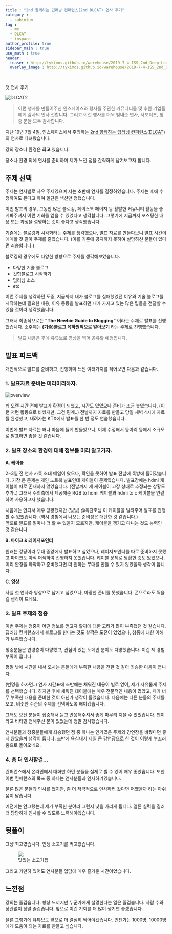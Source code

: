 ```yaml
---
title : "2nd 함께하는 딥러닝 컨퍼런스(2nd DLCAT) 연사 후기"
category :
  - subinium
tag :
  - me
  - DLCAT
  - inspace
author_profile: true
sidebar_main : true
use_math : true
header:
  teaser : http://tykimos.github.io/warehouse/2019-7-4-ISS_2nd_Deep_Learning_Conference_All_Together_title9.png
  overlay_image : http://tykimos.github.io/warehouse/2019-7-4-ISS_2nd_Deep_Learning_Conference_All_Together_title9.png

---
```

첫 연사 후기

![DLCAT2](http://tykimos.github.io/warehouse/2019-7-4-ISS_2nd_Deep_Learning_Conference_All_Together_title9.png)

> 이런 행사를 만들어주신 인스페이스와 행사를 주관한 커뮤니티들 및 후원 기업들에게 감사의 인사 전합니다. 그리고 이런 행사를 더욱 빛내준 연사, 서포터즈, 청중 분들 모두 감사합니다.

지난 19년 7월 4일, 인스페이스에서 주최하는 [2nd 함께하는 딥러닝 컨퍼런스(DLCAT)](https://tykimos.github.io/2019/07/04/ISS_2nd_Deep_Learning_Conference_All_Together/)의 연사로 다녀왔습니다.

강의 장소나 환경은 **최고** 였습니다.

장소나 환경 외에 연사를 준비하며 제가 느낀 점을 간략하게 남겨보고자 합니다.

## 주제 선택

주제는 연사별로 자유 주제였으며 저는 초반에 연사를 결정하였습니다. 주제는 후에 수정하여도 된다고 하여 일단은 섹션만 정했습니다.

이번 발표의 경우, 그동안 많은 블로깅, 페이스북 페이지 등 활발한 커뮤니티 활동을 좋게봐주셔서 이런 기회를 얻을 수 있었다고 생각합니다. 그렇기에 지금까지 포스팅한 내용 또는 과정을 설명하는 것이 좋다고 생각했습니다.

기존에는 블로깅과 시각화라는 주제를 생각했으나, 발표 자료를 만들다보니 발표 시간이 애매할 것 같아 주제를 줄였습니다. (이를 기존에 공지하지 못하여 실망하신 분들이 있다면 죄송합니다.)

블로깅의 경우에도 다양한 방향으로 주제를 생각해보았습니다.

- 다양한 기술 블로그
- 깃헙블로그 시작하기
- 딥러닝 소스
- etc

이런 주제를 생각하던 도중, 지금까지 내가 블로그를 실패했었던 이유와 기술 블로그를 시작하는데 필요한 내용, 이유 등등을 발표하면 내가 가지고 있는 많은 팁들을 전달할 수 있을 것이라 생각했습니다.

그래서 최종적으로는 **"The Newbie Guide to Blogging"** 이라는 주제로 발표를 진행했습니다. 소주제는 **(기술)블로그 육하원칙으로 알아보기** 라는 주제로 진행했습니다.

> 발표 내용은 후에 유튜브로 영상을 찍어 공유할 예정입니다.

## 발표 피드백

개인적으로 발표를 준비하고, 진행하며 느낀 여러가지를 적어보면 다음과 같습니다.

### 1. 발표자료 준비는 미리미리하자.


![overview](https://i.imgur.com/uzY0uY8.png)

꽤 오랜 시간 전에 발표가 확정이 되었고, 시간도 있었으나 준비가 조금 늦었습니다. (이런 저런 활동으로 바빴지만, 그건 핑계..)
전날까지 자료를 만들고 당일 새벽 4시에 자료를 완성했고, 내려가는 KTX에서 발표를 한 번 정도 연습했습니다.

이번에 발표 자료는 꽤나 마음에 들게 만들었으니, 이제 수정해서 동아리 등에서 소규모로 발표하면 좋을 것 같습니다.

### 2. 발표 장소의 환경에 대해 정보를 미리 알고가자.

**A. 케이블**

2~3일 전 연사 카톡 초대 메일이 왔으나, 확인을 못하여 발표 전날에 톡방에 들어갔습니다.
가장 큰 문제는 개인 노트북 발표인데 케이블이 문제였습니다. 발표장에는 hdmi 케이블이 따로 존재하지 않았습니다. (전날까지 제 케이블이 고장 상태로 추정되는 상황도 추가..) 그래서 주최측에서 제공해준 RGB to hdmi 케이블과 hdmi to c 케이블을 연결하여 사용하고자 했습니다.

처음에는 안되서 매우 당황했지만 (빛빛) @옥찬호님 이 케이블을 빌려주어 발표를 진행할 수 있었습니다.
(역시 경험에서 나오는 준비성은 대단한 것 같습니다.)  
앞으로 발표를 얼마나 더 할 수 있을지 모르지만, 케이블을 챙기고 다니는 것도 능력인 것 같습니다.

**B. 마이크 & 레이저포인터**

원래는 강당이라 무대 중앙에서 발표하고 싶었으나, 레이저포인터를 따로 준비하지 못했고 마이크도 아직 어색하여 진행하지 못했습니다.
케이블 문제로 당황한 것도 있었으나, 미리 환경을 파악하고 준비했다면 더 원하는 무대를 만들 수 있지 않았을까 생각이 듭니다.

**C. 영상**

사실 첫 연사라 영상으로 남기고 싶었으나, 마땅한 준비를 못했습니다.
폰으로라도 찍을 걸 생각이 드네요.

### 3. 발표 주제와 청중

이번 주제는 청중이 어떤 정보를 얻고자 할까에 대한 고려가 많이 부족했던 것 같습니다.
딥러닝 컨퍼런스에서 블로그를 한다는 것도 살짝은 도전이 있었으나, 청중에 대한 이해가 부족했습니다.

청중분들은 연령층이 다양했고, 관심이 있는 도메인 분야도 다양했습니다. 이건 제 경험 부족이 큽니다.

평일 낮에 시간을 내서 오시는 분들에게 부족한 내용을 전한 것 같아 죄송한 마음이 듭니다.

(변명을 하자면..) 연사 시간표에 초반에는 채워진 내용이 별로 없어, 제가 자유롭게 주제를 선택했습니다.
하지만 후에 채워진 테이블에는 매우 전문적인 내용이 많았고, 제가 너무 부족한 내용을 준비한 것이 아닌가 생각이 들었습니다.
다음에는 다른 분들의 주제를 보고, 비슷한 수준의 주제를 선택하도록 해야겠습니다.

그래도 오신 분들이 집중해서 듣고 반응해주셔서 좋게 마무리 지을 수 있었습니다. 팬이라고 비타민 전해주신 분이 있었는데 정말 감사했습니다.

연사분들과 청중분들에게 죄송했던 점 중 하나는 인기많은 주제와 강연장을 바꿨다면 좋지 않았을까 생각이 듭니다.
초반에 욕심내서 제일 큰 강연장으로 한 것이 이렇게 부끄러움으로 돌아오네요.

### 4. 좀 더 인사할걸...

컨퍼런스에서 온라인에서 대화만 하던 분들을 실제로 뵐 수 있어 매우 좋았습니다.
또한 이번 컨퍼런스의 목표 중 하나는 연사분들과 인사하기였습니다.

물론 많은 분들과 인사를 했지만, 좀 더 적극적으로 인사하러 갔다면 어땠을까 라는 아쉬움이 남습니다.

예전에는 안그랬는데 제가 부족한 분야라 그런지 낯을 가리게 됩니다.
얼른 실력을 길러 더 당당하게 인사할 수 있도록 노력해야겠습니다.

## 뒷풀이

그냥 최고였습니다. 인생 소고기를 먹고왔습니다.

<figure>

<img src = "https://i.imgur.com/1kaFHLK.jpg" >
<figcaption> 맛있는 소고기집 </figcaption>

</figure>

그리고 가만히 있어도 연사분들 입담에 매우 즐거운 시간이었습니다.

## 느낀점

강의는 즐겁습니다. 항상 느끼지만 누군가에게 설명한다는 일은 즐겁습니다.
사람 수와 상관없이 정말 즐겁습니다.
앞으로 이런 기회를 더 많이 생기면 좋겠습니다.

물론 그렇기에 유튜브도 앞으로 더 열심히 찍어야겠습니다.
언젠가는 1000명, 10000명에게 도움이 되는 자료를 만들고 싶습니다.
